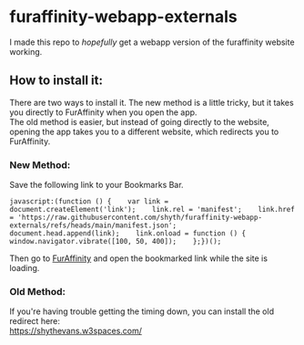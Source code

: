 # furaffinity-webapp-externals
I made this repo to *hopefully* get a webapp version of the furaffinity website working.

## How to install it:
There are two ways to install it. The new method is a little tricky, but it takes you directly to FurAffinity when you open the app.  
The old method is easier, but instead of going directly to the website, opening the app takes you to a different website, which redirects you to FurAffinity.

### New Method:
Save the following link to your Bookmarks Bar.  
```
javascript:(function () {    var link = document.createElement('link');    link.rel = 'manifest';    link.href = 'https://raw.githubusercontent.com/shyth/furaffinity-webapp-externals/refs/heads/main/manifest.json';    document.head.append(link);    link.onload = function () {        window.navigator.vibrate([100, 50, 400]);    };})();
```  
Then go to [FurAffinity](https://furaffinity.net/) and open the bookmarked link while the site is loading.

### Old Method:
If you're having trouble getting the timing down, you can install the old redirect here:  
https://shythevans.w3spaces.com/
